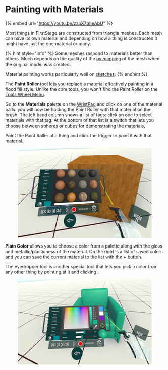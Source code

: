 # Painting with Materials

{% embed url="https://youtu.be/zzoX7tmeAbU" %}

Most things in FirstStage are constructed from triangle meshes. Each mesh can have its own material and depending on how a thing is constructed it might have just the one material or many.&#x20;

{% hint style="info" %}
Some meshes respond to materials better than others. Much depends on the quality of the [uv mapping](https://en.wikipedia.org/wiki/UV\_mapping) of the mesh when the original model was created.

Material painting works particularly well on [sketches](../sketching.md).
{% endhint %}

The **Paint Roller** tool lets you replace a material effectively painting in a flood fill style. Unlike the core tools, you won't find the Paint Roller on the [Tools Wheel Menu](../basics/core-tools/).&#x20;

Go to the **Materials** palette on the [WristPad](../basics/wristpad/) and click on one of the material balls: you will now be holding the Paint Roller with that material on the brush. The left hand column shows a list of tags: click on one to select materials with that tag. At the bottom of that list is a switch that lets you choose between spheres or cubes for demonstrating the materials.

Point the Paint Roller at a thing and click the trigger to paint it with that material.

&#x20;

<figure><img src="../.gitbook/assets/DUMMY 2023-02-14 00-54-46 copy.png" alt=""><figcaption></figcaption></figure>

**Plain Color** allows you to choose a color from a palette along with the gloss and metallic/plasticness of the material. On the right is a list of saved colors and you can save the current material to the list with the **+** button.

The eyedropper tool is another special tool that lets you pick a color from any other thing by pointing at it and clicking .

<figure><img src="../.gitbook/assets/DUMMY 2023-02-14 00-54-04 copy.png" alt=""><figcaption></figcaption></figure>
